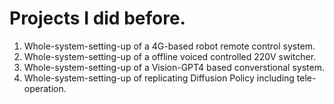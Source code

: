 # Projects I did before.

1. Whole-system-setting-up of a 4G-based robot remote control system.
2. Whole-system-setting-up of a offline voiced controlled 220V switcher.
3. Whole-system-setting-up of a Vision-GPT4 based converstional system.
4. Whole-system-setting-up of replicating Diffusion Policy including tele-operation.
